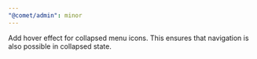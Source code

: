 ```yaml
---
"@comet/admin": minor
---
```


Add hover effect for collapsed menu icons. This ensures that navigation is also possible in collapsed state.

